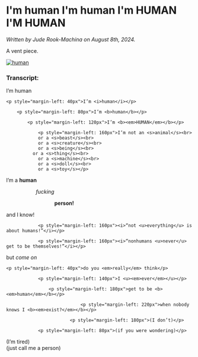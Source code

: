 # I'm human I'm human I'm HUMAN I'M HUMAN

<p><i>Written by Jude Rook-Machina on August 8th, 2024.</i></p>

<p>A vent piece.</p>

<a href="https://ibb.co/hx7pyNLX"><img src="https://i.ibb.co/mrDQGKbv/human.png" alt="human" border="0"></a>

<h3>Transcript:</h3>
<cut>
<p>I’m human</p>

	<p style="margin-left: 40px">I’m <i>human</i></p>

		<p style="margin-left: 80px">I’m <b>human</b></p>

			<p style="margin-left: 120px">I’m <b><em>HUMAN</em></b></p>

				<p style="margin-left: 160px">I’m not an <s>animal</s><br>
				or a <s>beast</s><br>
				or a <s>creature</s><br>
				or a <s>being</s><br>
			  or a <s>thing</s><br>
				or a <s>machine</s><br>
				or a <s>doll</s><br>
				or a <s>toy</s></p>


<p>I’m a <b>human</b></p>
			<p style="margin-left: 80px"><em>fucking</em></p>
					<p style="margin-left: 130px"><b>person!</b></p>


<p>and I know!</p>

				<p style="margin-left: 160px"><i>“not <u>everything</u> is about humans!”</i></p>

				<p style="margin-left: 160px"><i>“nonhumans <u>never</u> get to be themselves!”</i></p>

<p>but <em>come on</em></p>

	<p style="margin-left: 40px">do you <em>really</em> think</p>

				<p style="margin-left: 140px">I <u><em>ever</em></u></p>

					<p style="margin-left: 180px">get to be <b><em>human</em></b></p>

								<p style="margin-left: 220px">when nobody knows I <b><em>exist?</em></b></p>

							<p style="margin-left: 180px">(I don’t)</p>
							
				<p style="margin-left: 80px">(if you were wondering)</p>
				
<p>(I’m tired)<br>
(just call me a person)</p>
</cut>
